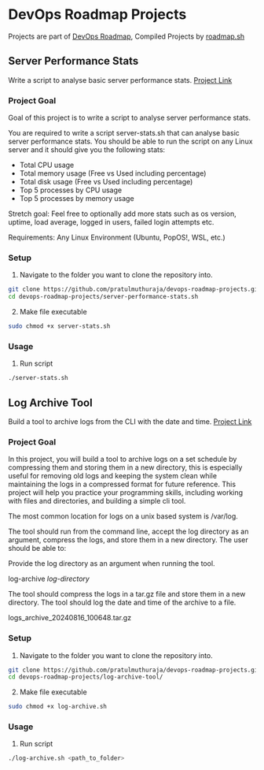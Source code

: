 # DevOps Roadmap Projects

Projects are part of [DevOps Roadmap](https://roadmap.sh/devops), Compiled Projects by [roadmap.sh](https://roadmap.sh/)

## Server Performance Stats

Write a script to analyse basic server performance stats.
[Project Link](https://roadmap.sh/projects/server-stats)

### Project Goal

Goal of this project is to write a script to analyse server performance stats.

You are required to write a script server-stats.sh that can analyse basic server performance stats. You should be able to run the script on any Linux server and it should give you the following stats:

- Total CPU usage
- Total memory usage (Free vs Used including percentage)
- Total disk usage (Free vs Used including percentage)
- Top 5 processes by CPU usage
- Top 5 processes by memory usage

Stretch goal: Feel free to optionally add more stats such as os version, uptime, load average, logged in users, failed login attempts etc.

Requirements: Any Linux Environment (Ubuntu, PopOS!, WSL, etc.)

### Setup

1. Navigate to the folder you want to clone the repository into.

```bash
git clone https://github.com/pratulmuthuraja/devops-roadmap-projects.git
cd devops-roadmap-projects/server-performance-stats.sh
```

2. Make file executable

```bash
sudo chmod +x server-stats.sh
```

### Usage

1. Run script

```bash
./server-stats.sh
```
## Log Archive Tool

Build a tool to archive logs from the CLI with the date and time. [Project Link](https://roadmap.sh/projects/log-archive-tool)
### Project Goal

In this project, you will build a tool to archive logs on a set schedule by compressing them and storing them in a new directory, this is especially useful for removing old logs and keeping the system clean while maintaining the logs in a compressed format for future reference. This project will help you practice your programming skills, including working with files and directories, and building a simple cli tool.

The most common location for logs on a unix based system is /var/log.

The tool should run from the command line, accept the log directory as an argument, compress the logs, and store them in a new directory. The user should be able to:

Provide the log directory as an argument when running the tool.

log-archive *log-directory*

The tool should compress the logs in a tar.gz file and store them in a new directory.
The tool should log the date and time of the archive to a file.

logs_archive_20240816_100648.tar.gz

### Setup

1. Navigate to the folder you want to clone the repository into.

```bash
git clone https://github.com/pratulmuthuraja/devops-roadmap-projects.git
cd devops-roadmap-projects/log-archive-tool/
```

2. Make file executable

```bash
sudo chmod +x log-archive.sh
```

### Usage

1. Run script

```bash
./log-archive.sh <path_to_folder>
```

